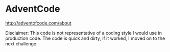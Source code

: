 # AdventCode
http://adventofcode.com/about

Disclaimer:
This code is not representative of a coding style I would use in production code.
The code is quick and dirty, if it worked, I moved on to the next challenge.
